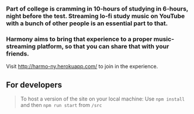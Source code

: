 ### Part of college is cramming in 10-hours of studying in 6-hours, night before the test. Streaming lo-fi study music on YouTube with a bunch of other people is an essential part to that.

### Harmony aims to bring that experience to a proper music-streaming platform, so that you can share that with your friends.

Visit http://harmo-ny.herokuapp.com/ to join in the experience.

## For developers
> To host a version of the site on your local machine:
Use `npm install` and then `npm run start` from `/src`
